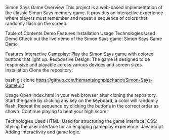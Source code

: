 Simon Says Game
Overview
This project is a web-based implementation of the classic Simon Says memory game. It provides an interactive experience where players must remember and repeat a sequence of colors that randomly flash on the screen.

Table of Contents
Demo
Features
Installation
Usage
Technologies Used
Demo
Check out the live demo of the Simon Says game: Simon Says Game Demo

Features
Interactive Gameplay: Play the Simon Says game with colored buttons that light up.
Responsive Design: The game is designed to be responsive and playable across various devices and screen sizes.
Installation
Clone the repository:

bash
git clone https://github.com/hemantsinghpipchanot/Simon-Says-Game.git

Usage
Open index.html in your web browser after cloning the repository.
Start the game by clicking any key on the keyboard; a color will randomly flash.
Repeat the sequence by clicking the buttons in the correct order as shown.
Continue playing to beat your high score!

Technologies Used
HTML: Used for structuring the game interface.
CSS: Styling the user interface for an engaging gameplay experience.
JavaScript: Adding interactivity and game logic.
